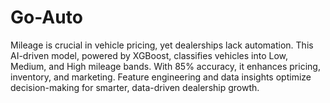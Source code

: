 # Go-Auto
Mileage is crucial in vehicle pricing, yet dealerships lack automation. This AI-driven model, powered by XGBoost, classifies vehicles into Low, Medium, and High mileage bands. With 85% accuracy, it enhances pricing, inventory, and marketing. Feature engineering and data insights optimize decision-making for smarter, data-driven dealership growth.
